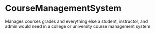 # CourseManagementSystem
Manages courses grades and everything else a student, instructor, and admin would need in a college or university course management system
